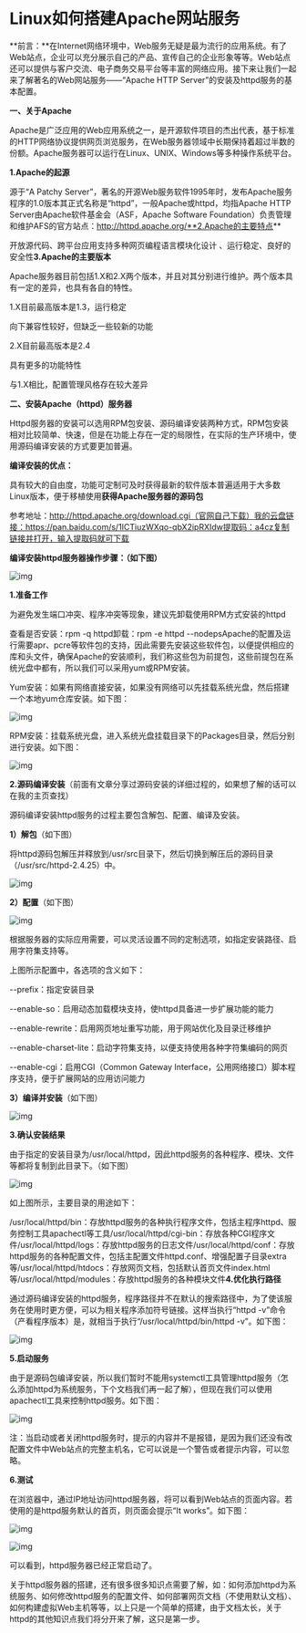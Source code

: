 # Linux如何搭建Apache网站服务

**前言：**在Internet网络环境中，Web服务无疑是最为流行的应用系统。有了Web站点，企业可以充分展示自己的产品、宣传自己的企业形象等等。Web站点还可以提供与客户交流、电子商务交易平台等丰富的网络应用。接下来让我们一起来了解著名的Web网站服务——“Apache HTTP Server”的安装及httpd服务的基本配置。

**一、关于Apache**

Apache是广泛应用的Web应用系统之一，是开源软件项目的杰出代表，基于标准的HTTP网络协议提供网页浏览服务，在Web服务器领域中长期保持着超过半数的份额。Apache服务器可以运行在Linux、UNIX、Windows等多种操作系统平台。

**1.Apache的起源**

源于“A Patchy Server”，著名的开源Web服务软件1995年时，发布Apache服务程序的1.0版本其正式名称是“httpd”，一般Apache或httpd，均指Apache HTTP Server由Apache软件基金会（ASF，Apache Software Foundation）负责管理和维护AFS的官方站点：http://httpd.apache.org/**2.Apache的主要特点**

开放源代码、跨平台应用支持多种网页编程语言模块化设计 、运行稳定、良好的安全性**3.Apache的主要版本**

Apache服务器目前包括1.X和2.X两个版本，并且对其分别进行维护。两个版本具有一定的差异，也具有各自的特性。

1.X目前最高版本是1.3，运行稳定

向下兼容性较好，但缺乏一些较新的功能

2.X目前最高版本是2.4

具有更多的功能特性

与1.X相比，配置管理风格存在较大差异

**二、安装Apache（httpd）服务器**

Httpd服务器的安装可以选用RPM包安装、源码编译安装两种方式，RPM包安装相对比较简单、快速，但是在功能上存在一定的局限性，在实际的生产环境中，使用源码编译安装的方式要更加普遍。

**编译安装的优点：**

具有较大的自由度，功能可定制可及时获得最新的软件版本普遍适用于大多数Linux版本，便于移植使用**获得Apache服务器的源码包**

参考地址：http://httpd.apache.org/download.cgi（官网自己下载）我的云盘链接：https://pan.baidu.com/s/1ICTiuzWXqo-qbX2ipRXIdw提取码：a4cz复制链接并打开，输入提取码就可下载

**编译安装httpd服务器操作步骤：（如下图）**

![img](https://t10.baidu.com/it/app=49&f=JPEG&fm=173&fmt=auto&u=2437490988%2C2504879088?w=640&h=426&s=F8211F76DE8A454B4063EDF90300903B)

**1.准备工作**

为避免发生端口冲突、程序冲突等现象，建议先卸载使用RPM方式安装的httpd

查看是否安装：rpm -q httpd卸载：rpm -e httpd --nodepsApache的配置及运行需要apr、pcre等软件包的支持，因此需要先安装这些软件包，以便提供相应的库和头文件，确保Apache的安装顺利，我们称这些包为前提包，这些前提包在系统光盘中都有，所以我们可以采用yum或RPM安装。

Yum安装：如果有网络直接安装，如果没有网络可以先挂载系统光盘，然后搭建一个本地yum仓库安装。如下图：

![img](https://t10.baidu.com/it/app=49&f=JPEG&fm=173&fmt=auto&u=1677690453%2C1806088736?w=640&h=376&s=4D0A5430110E514D4E7501DA0000C0B1)

RPM安装：挂载系统光盘，进入系统光盘挂载目录下的Packages目录，然后分别进行安装。如下图：

![img](https://t11.baidu.com/it/app=49&f=JPEG&fm=173&fmt=auto&u=1857611011%2C2173728048?w=640&h=280&s=441A5430959949CA0E452CDA000080B2)

**2.源码编译安装**（前面有文章分享过源码安装的详细过程的，如果想了解的话可以在我的主页查找）

源码编译安装httpd服务的过程主要包含解包、配置、编译及安装。

**1）解包**（如下图）

将httpd源码包解压并释放到/usr/src目录下，然后切换到解压后的源码目录（/usr/src/httpd-2.4.25）中。

![img](https://t11.baidu.com/it/app=49&f=JPEG&fm=173&fmt=auto&u=4003019812%2C1280732440?w=640&h=228&s=C452C4389F714C034A7508D20000C0B2)

**2）配置**（如下图）

![img](https://t12.baidu.com/it/app=49&f=JPEG&fm=173&fmt=auto&u=1566362933%2C1734355784?w=640&h=290&s=4452C43A9BC8454902D889DE0000C0B2)

根据服务器的实际应用需要，可以灵活设置不同的定制选项，如指定安装路径、启用字符集支持等。

上图所示配置中，各选项的含义如下：

--prefix：指定安装目录

--enable-so：启用动态加载模块支持，使httpd具备进一步扩展功能的能力

--enable-rewrite：启用网页地址重写功能，用于网站优化及目录迁移维护

--enable-charset-lite：启动字符集支持，以便支持使用各种字符集编码的网页

--enable-cgi：启用CGI（Common Gateway Interface，公用网络接口）脚本程序支持，便于扩展网站的应用访问能力

**3）编译并安装**（如下图）

![img](https://t10.baidu.com/it/app=49&f=JPEG&fm=173&fmt=auto&u=2459550618%2C1177264087?w=640&h=260&s=4018443093C979434E5D88D2000050B0)

**3.确认安装结果**

由于指定的安装目录为/usr/local/httpd，因此httpd服务的各种程序、模块、文件等都将复制到此目录下。（如下图）

![img](https://t10.baidu.com/it/app=49&f=JPEG&fm=173&fmt=auto&u=2288736708%2C2330171639?w=640&h=152&s=C41A443AC5205D225A7D05DB000010B2)

如上图所示，主要目录的用途如下：

/usr/local/httpd/bin：存放httpd服务的各种执行程序文件，包括主程序httpd、服务控制工具apachectl等工具/usr/local/httpd/cgi-bin：存放各种CGI程序文件/usr/local/httpd/logs：存放httpd服务的日志文件/usr/local/httpd/conf：存放httpd服务的各种配置文件，包括主配置文件httpd.conf、增强配置子目录extra等/usr/local/httpd/htdocs：存放网页文档，包括默认首页文件index.html等/usr/local/httpd/modules：存放httpd服务的各种模块文件**4.优化执行路径**

通过源码编译安装的httpd服务，程序路径并不在默认的搜索路径中，为了使该服务在使用时更方便，可以为相关程序添加符号链接。这样当执行“httpd -v”命令（产看程序版本）是，就相当于执行“/usr/local/httpd/bin/httpd -v”。如下图：

![img](https://t10.baidu.com/it/app=49&f=JPEG&fm=173&fmt=auto&u=157524408%2C200337907?w=640&h=131&s=C918C41A4D666F200CF564DA000080B2)

**5.启动服务**

由于是源码包编译安装，所以我们暂时不能用systemctl工具管理httpd服务（怎么添加httpd为系统服务，下个文档我们再一起了解），但现在我们可以使用apachectl工具来控制httpd服务。如下图：

![img](https://t12.baidu.com/it/app=49&f=JPEG&fm=173&fmt=auto&u=3630112976%2C2428873486?w=640&h=220&s=5550CD3A9BE04C0316E9BDDB0100D0B1)

注：当启动或者关闭httpd服务时，提示的内容并不是报错，是因为我们还没有改配置文件中Web站点的完整主机名，它可以说是一个警告或者提示内容，可以忽略。

**6.测试**

在浏览器中，通过IP地址访问httpd服务器，将可以看到Web站点的页面内容。若使用的是httpd服务默认的首页，则页面会提示“It works”。如下图：

![img](https://t10.baidu.com/it/app=49&f=JPEG&fm=173&fmt=auto&u=695322111%2C1586792313?w=640&h=160&s=459A5C32C9F058030EDCA0DE000090B1)

![img](https://t10.baidu.com/it/app=49&f=JPEG&fm=173&fmt=auto&u=3714080646%2C1515168799?w=640&h=293&s=18287532092B41200A55B0CB0000C0B2)

可以看到，httpd服务器已经正常启动了。

关于httpd服务器的搭建，还有很多很多知识点需要了解，如：如何添加httpd为系统服务、如何修改httpd服务的配置文件、如何部署网页文档（不使用默认文档）、如何构建虚拟Web主机等等，以上只是一个简单的搭建，由于文档太长，关于httpd的其他知识点我们将分开来了解，这只是第一步。